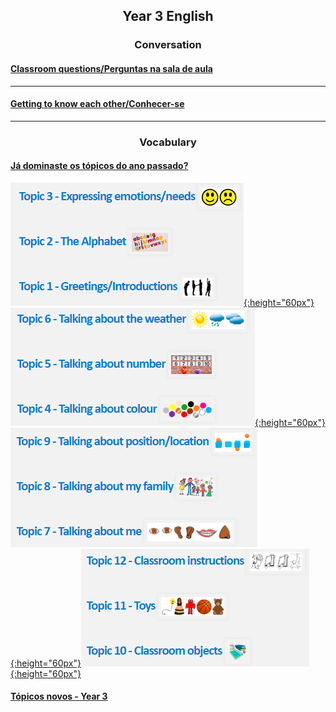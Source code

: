 <h2> 
<p align="center">
Year 3 English
</p>
</h2>

<!--<h3> 
<p align="center">
2018-2019
</p>
</h3>-->

<h3>
<p align="center">
Conversation
</p>
</h3>

#### [Classroom questions/Perguntas na sala de aula](https://tangerina-pt.github.io/English/Classroom_Q_C)

***

#### [Getting to know each other/Conhecer-se](https://tangerina-pt.github.io/English/GTKEO_C)

***

<h3>
<p align="center">
Vocabulary
</p>
</h3>

<!--<h3>
<p align="center">
  <a href="https://tangerina-pt.github.io/English/Year3_vocab">Learn vocabulary</a>
  <br>
</p>
</h3>
<h4>
<p align="center">
  <a href="https://tangerina-pt.github.io/English/Class_C">Classroom language</a>
  <br>
</p>
</h4>-->

#### [Já dominaste os tópicos do ano passado?](https://tangerina-pt.github.io/English/Y2_conv_2018_2019)  
[![y2a](/images/y2a.PNG){:height="60px"}](https://tangerina-pt.github.io/English/Y2_conv_2018_2019) [![y2b](/images/y2b.PNG){:height="60px"}](https://tangerina-pt.github.io/English/Y2_conv_2018_2019) [![y2c](/images/y2c.PNG){:height="60px"}](https://tangerina-pt.github.io/English/Y2_conv_2018_2019)[![y2d](/images/y2d.PNG){:height="60px"}](https://tangerina-pt.github.io/English/Y2_conv_2018_2019)

#### [Tópicos novos - Year 3](https://tangerina-pt.github.io/English/Year3_vocab)
